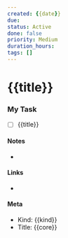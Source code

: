 ```yaml
---
created: {{date}}
due:
status: Active
done: false
priority: Medium
duration_hours:
tags: []
---
```


# {{title}}

### My Task
- [ ] {{title}}

#### Notes
-

#### Links
-

#### Meta
- Kind: {{kind}}
- Title: {{core}}
